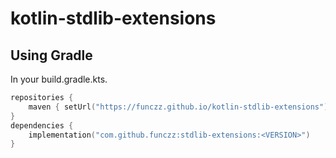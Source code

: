 # kotlin-stdlib-extensions

## Using Gradle

In your build.gradle.kts.

```kotlin
repositories {
    maven { setUrl("https://funczz.github.io/kotlin-stdlib-extensions") }
}
dependencies {
    implementation("com.github.funczz:stdlib-extensions:<VERSION>")
}
```